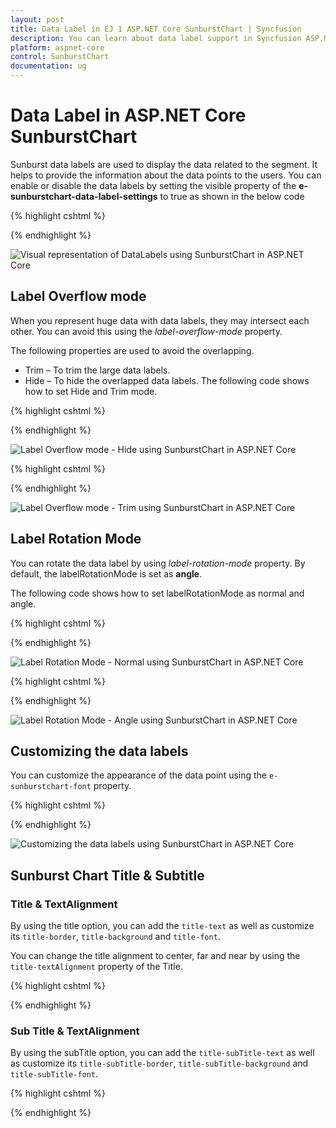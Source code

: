 ```yaml
---
layout: post
title: Data Label in EJ 1 ASP.NET Core SunburstChart | Syncfusion
description: You can learn about data label support in Syncfusion ASP.NET Core SunburstChart control and more details.
platform: aspnet-core
control: SunburstChart
documentation: ug
---
```


# Data Label in ASP.NET Core SunburstChart 

Sunburst data labels are used to display the data related to the segment. It helps to provide the information about the data points to the users.
You can enable or disable the data labels by setting the visible property of the **e-sunburstchart-data-label-settings** to true as shown in the below code

{% highlight cshtml %}

<ej-sunburstchart id="SunburstChart" >
 <e-sunburstchart-data-label-settings visible="true"></e-sunburstchart-data-label-settings>
</ej-sunburstchart>

{% endhighlight %}

![Visual representation of DataLabels using SunburstChart in ASP.NET Core](DataLabel_images/DataLabel_img1.png)

## Label Overflow mode

When you represent huge data with data labels, they may intersect each other. You can avoid this using the *label-overflow-mode* property.

The following properties are used to avoid the overlapping.
*	Trim – To trim the large data labels.
*	Hide – To hide the overlapped data labels.
The following code shows how to set Hide and Trim mode.

{% highlight cshtml %}

<ej-sunburstchart id="SunburstChart" >
<e-sunburstchart-data-label-settings visible="true" 
label-overflow-mode="@SunburstLabelOverflowMode.Hide"></e-sunburstchart-data-label-settings>
</ej-sunburstchart>


 {% endhighlight %}

![Label Overflow mode - Hide using SunburstChart in ASP.NET Core](DataLabel_images/DataLabel_img2.png) 

{% highlight cshtml %}

<ej-sunburstchart id="SunburstChart" >
<e-sunburstchart-data-label-settings visible="true" 
label-overflow-mode="@SunburstLabelOverflowMode.Trim"></e-sunburstchart-data-label-settings>
</ej-sunburstchart>

 {% endhighlight %}

![Label Overflow mode - Trim using SunburstChart in ASP.NET Core](DataLabel_images/DataLabel_img3.png)

## Label Rotation Mode
You can rotate the data label by using *label-rotation-mode* property. By default, the labelRotationMode is set as **angle**. 

The following code shows how to set labelRotationMode as normal and angle.

{% highlight cshtml %}

<ej-sunburstchart id="SunburstChart" >
 <e-sunburstchart-data-label-settings visible="true"
 label-rotation-mode="@SunburstLabelRotationMode.Normal">
</e-sunburstchart-data-label-settings>
</ej-sunburstchart>

 {% endhighlight %}

![Label Rotation Mode - Normal using SunburstChart in ASP.NET Core](DataLabel_images/DataLabel_img4.png)

{% highlight cshtml %}

<ej-sunburstchart id="SunburstChart" >
 <e-sunburstchart-data-label-settings visible="true"
 label-rotation-mode="@SunburstLabelRotationMode.Angle">
</e-sunburstchart-data-label-settings>
</ej-sunburstchart>

{% endhighlight %}

![Label Rotation Mode - Angle using SunburstChart in ASP.NET Core](DataLabel_images/DataLabel_img5.png)
 
## Customizing the data labels

You can customize the appearance of the data point using the `e-sunburstchart-font` property.

{% highlight cshtml %}
<ej-sunburstchart id="SunburstChart" >
<e-sunburstchart-data-label-settings visible="true">
<e-sunburstchart-font color="black" font-weight="Bold" size="15px"></e-sunburstchart-font>
</e-sunburstchart-data-label-settings>
</ej-sunburstchart>
 

{% endhighlight %}

![Customizing the data labels using SunburstChart in ASP.NET Core](DataLabel_images/DataLabel_img6.png)

## Sunburst Chart Title & Subtitle

### Title & TextAlignment

By using the title option, you can add the `title-text` as well as customize its `title-border`, `title-background` and `title-font`.

You can change the title alignment to center, far and near by using the `title-textAlignment` property of the Title.

{% highlight cshtml %}

<ej-sunburstchart id="sunburst">
    <e-title visible="true">
        <e-font color="black" font-weight="bold" size="15px">
            <e-border color="black" width="2"></e-border>
        </e-font>
    </e-title>
</ej-sunburstchart>

{% endhighlight %}


### Sub Title & TextAlignment

By using the subTitle option, you can add the `title-subTitle-text` as well as customize its `title-subTitle-border`, `title-subTitle-background` and `title-subTitle-font`.

{% highlight cshtml %}

<ej-sunburstchart id="sunburst">
    <e-title>
        <e-sub-title visible="true">
            <e-font color="black" font-weight="bold" size="15px">
                <e-border color="black" width="2"></e-border>
            </e-font>
        </e-sub-title>
    </e-title>
</ej-sunburstchart>

{% endhighlight %}


